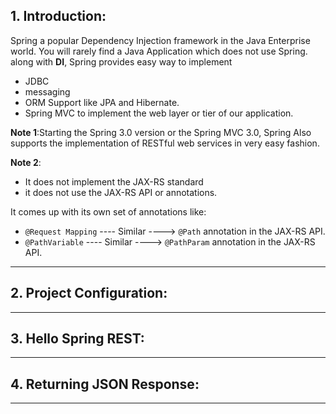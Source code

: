 ## 1. Introduction:

Spring a popular Dependency Injection framework in the Java Enterprise world. You will rarely find a Java Application
which does not use Spring. along with **DI**, Spring provides easy way to implement 
 * JDBC
 * messaging 
 * ORM Support like JPA and Hibernate.
 * Spring MVC to implement the web layer or tier of our application.

**Note 1**:Starting the Spring 3.0 version or the Spring MVC 3.0, Spring Also supports the implementation of RESTful
web services in very easy fashion.

**Note 2**:
 * It does not implement the JAX-RS standard
 * it does not use the JAX-RS API or annotations.
 
It comes up with its own set of annotations like:
* `@Request Mapping` ---- Similar ----> `@Path` annotation in the JAX-RS API.
* `@PathVariable` ---- Similar ----> `@PathParam` annotation in the JAX-RS API.

***

## 2. Project Configuration:


***

## 3. Hello Spring REST:


***

## 4. Returning JSON Response:


***








